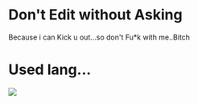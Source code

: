 # Don't Edit without Asking
Because i can Kick u out...so don't Fu*k with me..Bitch


# Used lang...
<a href="https://github.com/its-leo-bitch">
  <img align="center" src="https://github-readme-stats.vercel.app/api/top-langs/?username=its-leo-bitch&theme=dark&hide_langs_below=1" />
</a>
